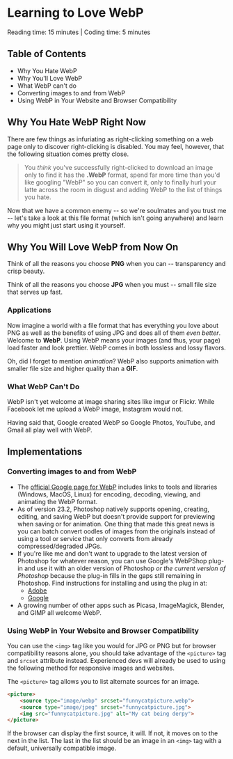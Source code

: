 # Learning to Love WebP

Reading time: 15 minutes | Coding time: 5 minutes

## Table of Contents

- Why You Hate WebP
- Why You'll Love WebP
- What WebP can't do
- Converting images to and from WebP
- Using WebP in Your Website and Browser Compatibility

## Why You Hate WebP Right Now

There are few things as infuriating as right-clicking something on a web page only to discover right-clicking is disabled. You may feel, however, that the following situation comes pretty close.

> You *think* you've successfully right-clicked to download an image only to find it has the **.WebP** format, spend far more time than you'd like googling "WebP" so you can convert it, only to finally hurl your latte across the room in disgust and adding WebP to the list of things you hate.

Now that we have a common enemy -- so we're soulmates and you trust me -- let's take a look at this file format (which isn't going anywhere) and learn why you might just start using it yourself.

## Why You Will Love WebP from Now On

Think of all the reasons you choose **PNG** when you can -- transparency and crisp beauty.

Think of all the reasons you choose **JPG** when you must -- small file size that serves up fast.

### Applications

Now imagine a world with a file format that has everything you love about PNG as well as the benefits of using JPG and does all of them *even better*. Welcome to **WebP**. Using WebP means your images (and thus, your page) load faster and look prettier. WebP comes in both lossless and lossy flavors.

Oh, did I forget to mention *animation*? WebP also supports animation with smaller file size and higher quality than a **GIF**.

### What WebP Can't Do

WebP isn't yet welcome at image sharing sites like imgur or Flickr. While Facebook let me upload a WebP image, Instagram would not.

Having said that, Google created WebP so Google Photos, YouTube, and Gmail all play well with WebP.

## Implementations

### Converting images to and from WebP

- The [official Google page for WebP](https://developers.google.com/speed/webp) includes links to tools and libraries (Windows, MacOS, Linux) for encoding, decoding, viewing, and animating the WebP format.
- As of version 23.2, Photoshop natively supports opening, creating, editing, and saving WebP but doesn't provide support for previewing when saving or for animation. One thing that made this great news is you can batch convert oodles of images from the originals instead of using a tool or service that only converts from already compressed/degraded JPGs.
- If you're like me and don't want to upgrade to the latest version of Photoshop for whatever reason, you can use Google's WebPShop plug-in and use it with an older version of Photoshop *or the current version of Photoshop* because the plug-in fills in the gaps still remaining in Photoshop. Find instructions for installing and using the plug in at:
  - [Adobe](https://helpx.adobe.com/photoshop/kb/support-webp-image-format.html)
  - [Google](https://developers.google.com/speed/webp/docs/webpshop)
- A growing number of other apps such as Picasa, ImageMagick, Blender, and GIMP all welcome WebP.

### Using WebP in Your Website and Browser Compatibility

You can use the ```<img>``` tag like you would for JPG or PNG but for browser compatibility reasons alone, you should take advantage of the ```<picture>``` tag and ```srcset``` attribute instead. Experienced devs will already be used to using the following method for responsive images and websites.

The ```<picture>``` tag allows you to list alternate sources for an image. 

```html
<picture>
    <source type="image/webp" srcset="funnycatpicture.webp">
    <source type="image/jpeg" srcset="funnycatpicture.jpg">
    <img src="funnycatpicture.jpg" alt="My cat being derpy">
</picture>
```

If the browser can display the first source, it will. If not, it moves on to the next in the list. The last in the list should be an image in an ```<img>``` tag with a default, universally compatible image.
